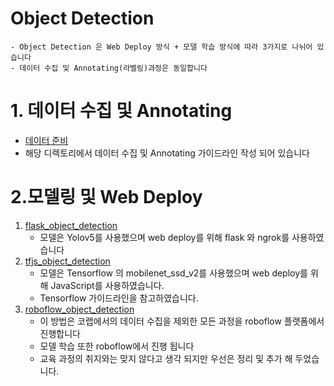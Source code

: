 # Object Detection 
```
- Object Detection 은 Web Deploy 방식 + 모델 학습 방식에 따라 3가지로 나뉘어 있습니다 
- 데이터 수집 및 Annotating(라벨링)과정은 동일합니다 
```
# 1. 데이터 수집 및 Annotating 
- [데이터 준비](https://github.com/crimama/clf_obj/tree/main/2_object_detection/Data_Preparing)
- 해당 디렉토리에서 데이터 수집 및 Annotating 가이드라인 작성 되어 있습니다

# 2.모델링 및 Web Deploy 

1. [flask_object_detection](https://github.com/crimama/clf_obj/tree/main/2_object_detection/flask_object_detection)
    - 모델은 Yolov5를 사용했으며 web deploy를 위해 flask 와 ngrok를 사용하였습니다 
2. [tfjs_object_detection](https://github.com/crimama/clf_obj/tree/main/2_object_detection/tfjs_object_detection)
    - 모델은 Tensorflow 의 mobilenet_ssd_v2를 사용했으며 web deploy를 위해 JavaScript를 사용하였습니다. 
    - Tensorflow 가이드라인을 참고하였습니다. 
3. [roboflow_object_detection](https://github.com/crimama/clf_obj/tree/main/2_object_detection/roboflow_object_detection)
    - 이 방법은 코랩에서의 데이터 수집을 제외한 모든 과정을 roboflow 플랫폼에서 진행합니다 
    - 모델 학습 또한 roboflow에서 진행 됩니다 
    - 교육 과정의 취지와는 맞지 않다고 생각 되지만 우선은 정리 및 추가 해 두었습니다. 

